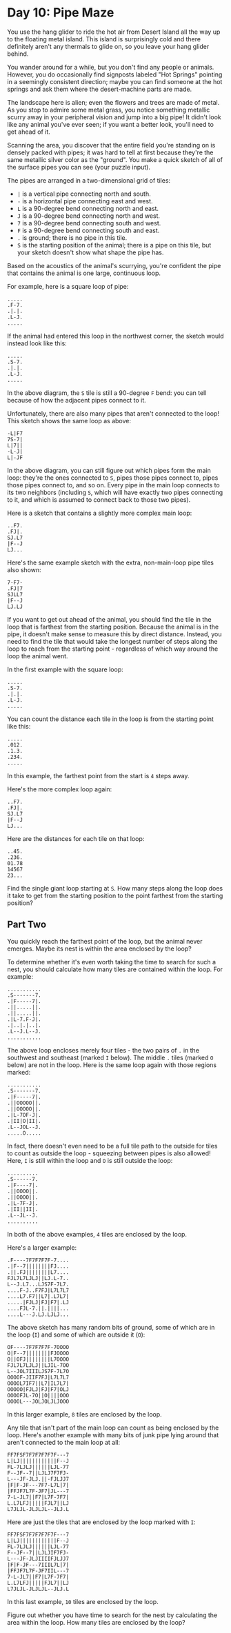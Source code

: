 # Day 10: Pipe Maze

You use the hang glider to ride the hot air from Desert Island all the way up to
the floating metal island. This island is surprisingly cold and there definitely
aren't any thermals to glide on, so you leave your hang glider behind.

You wander around for a while, but you don't find any people or animals.
However, you do occasionally find signposts labeled "Hot Springs" pointing in a
seemingly consistent direction; maybe you can find someone at the hot springs
and ask them where the desert-machine parts are made.

The landscape here is alien; even the flowers and trees are made of metal. As
you stop to admire some metal grass, you notice something metallic scurry away
in your peripheral vision and jump into a big pipe! It didn't look like any
animal you've ever seen; if you want a better look, you'll need to get ahead of
it.

Scanning the area, you discover that the entire field you're standing on is
densely packed with pipes; it was hard to tell at first because they're the same
metallic silver color as the "ground". You make a quick sketch of all of the
surface pipes you can see (your puzzle input).

The pipes are arranged in a two-dimensional grid of tiles:

- `|` is a vertical pipe connecting north and south.
- `-` is a horizontal pipe connecting east and west.
- `L` is a 90-degree bend connecting north and east.
- `J` is a 90-degree bend connecting north and west.
- `7` is a 90-degree bend connecting south and west.
- `F` is a 90-degree bend connecting south and east.
- `.` is ground; there is no pipe in this tile.
- `S` is the starting position of the animal; there is a pipe on this tile, but
  your sketch doesn't show what shape the pipe has.

Based on the acoustics of the animal's scurrying, you're confident the pipe that
contains the animal is one large, continuous loop.

For example, here is a square loop of pipe:

```
.....
.F-7.
.|.|.
.L-J.
.....
```

If the animal had entered this loop in the northwest corner, the sketch would
instead look like this:

```
.....
.S-7.
.|.|.
.L-J.
.....
```

In the above diagram, the `S` tile is still a 90-degree `F` bend: you can tell
because of how the adjacent pipes connect to it.

Unfortunately, there are also many pipes that aren't connected to the loop! This
sketch shows the same loop as above:

```
-L|F7
7S-7|
L|7||
-L-J|
L|-JF
```

In the above diagram, you can still figure out which pipes form the main loop:
they're the ones connected to `S`, pipes those pipes connect to, pipes those
pipes connect to, and so on. Every pipe in the main loop connects to its two
neighbors (including `S`, which will have exactly two pipes connecting to it,
and which is assumed to connect back to those two pipes).

Here is a sketch that contains a slightly more complex main loop:

```
..F7.
.FJ|.
SJ.L7
|F--J
LJ...
```

Here's the same example sketch with the extra, non-main-loop pipe tiles also
shown:

```
7-F7-
.FJ|7
SJLL7
|F--J
LJ.LJ
```

If you want to get out ahead of the animal, you should find the tile in the loop
that is farthest from the starting position. Because the animal is in the pipe,
it doesn't make sense to measure this by direct distance. Instead, you need to
find the tile that would take the longest number of steps along the loop to
reach from the starting point - regardless of which way around the loop the
animal went.

In the first example with the square loop:

```
.....
.S-7.
.|.|.
.L-J.
.....
```

You can count the distance each tile in the loop is from the starting point like
this:

```
.....
.012.
.1.3.
.234.
.....
```

In this example, the farthest point from the start is `4` steps away.

Here's the more complex loop again:

```
..F7.
.FJ|.
SJ.L7
|F--J
LJ...
```

Here are the distances for each tile on that loop:

```
..45.
.236.
01.78
14567
23...
```

Find the single giant loop starting at `S`. How many steps along the loop does
it take to get from the starting position to the point farthest from the
starting position?

## Part Two

You quickly reach the farthest point of the loop, but the animal never emerges.
Maybe its nest is within the area enclosed by the loop?

To determine whether it's even worth taking the time to search for such a nest,
you should calculate how many tiles are contained within the loop. For example:

```
...........
.S-------7.
.|F-----7|.
.||.....||.
.||.....||.
.|L-7.F-J|.
.|..|.|..|.
.L--J.L--J.
...........
```

The above loop encloses merely four tiles - the two pairs of `.` in the
southwest and southeast (marked `I` below). The middle `.` tiles (marked `O`
below) are not in the loop. Here is the same loop again with those regions
marked:

```
...........
.S-------7.
.|F-----7|.
.||OOOOO||.
.||OOOOO||.
.|L-7OF-J|.
.|II|O|II|.
.L--JOL--J.
.....O.....
```

In fact, there doesn't even need to be a full tile path to the outside for tiles
to count as outside the loop - squeezing between pipes is also allowed! Here,
`I` is still within the loop and `O` is still outside the loop:

```
..........
.S------7.
.|F----7|.
.||OOOO||.
.||OOOO||.
.|L-7F-J|.
.|II||II|.
.L--JL--J.
..........
```

In both of the above examples, `4` tiles are enclosed by the loop.

Here's a larger example:

```
.F----7F7F7F7F-7....
.|F--7||||||||FJ....
.||.FJ||||||||L7....
FJL7L7LJLJ||LJ.L-7..
L--J.L7...LJS7F-7L7.
....F-J..F7FJ|L7L7L7
....L7.F7||L7|.L7L7|
.....|FJLJ|FJ|F7|.LJ
....FJL-7.||.||||...
....L---J.LJ.LJLJ...
```

The above sketch has many random bits of ground, some of which are in the loop
(`I`) and some of which are outside it (`O`):

```
OF----7F7F7F7F-7OOOO
O|F--7||||||||FJOOOO
O||OFJ||||||||L7OOOO
FJL7L7LJLJ||LJIL-7OO
L--JOL7IIILJS7F-7L7O
OOOOF-JIIF7FJ|L7L7L7
OOOOL7IF7||L7|IL7L7|
OOOOO|FJLJ|FJ|F7|OLJ
OOOOFJL-7O||O||||OOO
OOOOL---JOLJOLJLJOOO
```

In this larger example, `8` tiles are enclosed by the loop.

Any tile that isn't part of the main loop can count as being enclosed by the
loop. Here's another example with many bits of junk pipe lying around that
aren't connected to the main loop at all:

```
FF7FSF7F7F7F7F7F---7
L|LJ||||||||||||F--J
FL-7LJLJ||||||LJL-77
F--JF--7||LJLJ7F7FJ-
L---JF-JLJ.||-FJLJJ7
|F|F-JF---7F7-L7L|7|
|FFJF7L7F-JF7|JL---7
7-L-JL7||F7|L7F-7F7|
L.L7LFJ|||||FJL7||LJ
L7JLJL-JLJLJL--JLJ.L
```

Here are just the tiles that are enclosed by the loop marked with `I`:

```
FF7FSF7F7F7F7F7F---7
L|LJ||||||||||||F--J
FL-7LJLJ||||||LJL-77
F--JF--7||LJLJIF7FJ-
L---JF-JLJIIIIFJLJJ7
|F|F-JF---7IIIL7L|7|
|FFJF7L7F-JF7IIL---7
7-L-JL7||F7|L7F-7F7|
L.L7LFJ|||||FJL7||LJ
L7JLJL-JLJLJL--JLJ.L
```

In this last example, `10` tiles are enclosed by the loop.

Figure out whether you have time to search for the nest by calculating the area
within the loop. How many tiles are enclosed by the loop?
